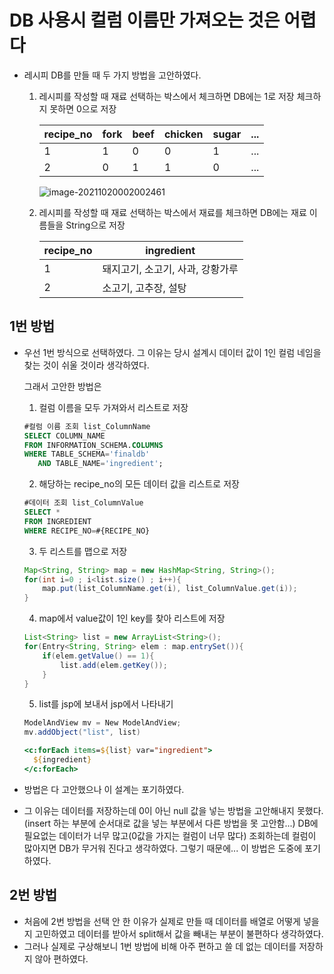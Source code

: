 # DB 사용시 컬럼 이름만 가져오는 것은 어렵다

* 레시피 DB를 만들 때 두 가지 방법을 고안하였다.

  1. 레시피를 작성할 때 재료 선택하는 박스에서 체크하면 DB에는 1로 저장 체크하지 못하면 0으로 저장

     | recipe_no | fork | beef | chicken | sugar | ...  |
     | --------- | ---- | ---- | ------- | ----- | ---- |
     | 1         | 1    | 0    | 0       | 1     | ...  |
     | 2         | 0    | 1    | 1       | 0     | ...  |

     ![image-20211020002002461](C:/Users/Pang/Desktop/TIL/md-images/image-20211020002002461.png)

  2. 레시피를 작성할 때 재료 선택하는 박스에서 재료를 체크하면 DB에는 재료 이름들을 String으로 저장

     | recipe_no | ingredient                       |
     | --------- | -------------------------------- |
     | 1         | 돼지고기, 소고기, 사과, 강황가루 |
     | 2         | 소고기, 고추장, 설탕             |



## 1번 방법

* 우선 1번 방식으로 선택하였다. 그 이유는 당시 설계시 데이터 값이 1인 컬럼 네임을 찾는 것이 쉬울 것이라 생각하였다.

  그래서 고안한 방법은 

  1. 컬럼 이름을 모두 가져와서 리스트로 저장

  ```sql
  #컬럼 이름 조회 list_ColumnName
  SELECT COLUMN_NAME
  FROM INFORMATION_SCHEMA.COLUMNS
  WHERE TABLE_SCHEMA='finaldb'  
     AND TABLE_NAME='ingredient';
  ```

  2. 해당하는 recipe_no의 모든 데이터 값을 리스트로 저장

  ```sql
  #데이터 조회 list_ColumnValue
  SELECT *
  FROM INGREDIENT
  WHERE RECIPE_NO=#{RECIPE_NO}
  ```

  3.  두 리스트를 맵으로 저장
  
  ```JAVA
  Map<String, String> map = new HashMap<String, String>();
  for(int i=0 ; i<list.size() ; i++){
      map.put(list_ColumnName.get(i), list_ColumnValue.get(i));
  }
  ```
  
  4. map에서 value값이 1인 key를 찾아 리스트에 저장
  
  ```java
  List<String> list = new ArrayList<String>();
  for(Entry<String, String> elem : map.entrySet()){
      if(elem.getValue() == 1){
          list.add(elem.getKey());
      }
  }
  ```
  
  5. list를 jsp에 보내서 jsp에서 나타내기
  
  ```java
  ModelAndView mv = New ModelAndView;
  mv.addObject("list", list)
  ```
  
  ```jsp
  <c:forEach items=${list} var="ingredient">
  	${ingredient}
  </c:forEach>
  ```

* 방법은 다 고안했으나 이 설계는 포기하였다.
* 그 이유는 데이터를 저장하는데 0이 아닌 null 값을 넣는 방법을 고안해내지 못했다. (insert 하는 부분에 순서대로 값을 넣는 부분에서 다른 방법을 못 고안함...) DB에 필요없는 데이터가 너무 많고(0값을 가지는 컬럼이 너무 많다) 조회하는데 컬럼이 많아지면 DB가 무거워 진다고 생각하였다. 그렇기 때문에... 이 방법은 도중에 포기하였다.



## 2번 방법

* 처음에 2번 방법을 선택 안 한 이유가 실제로 만들 때 데이터를 배열로 어떻게 넣을지 고민하였고 데이터를 받아서 split해서 값을 빼내는 부분이 불편하다 생각하였다.
* 그러나 실제로 구상해보니 1번 방법에 비해 아주 편하고 쓸 데 없는 데이터를 저장하지 않아 편하였다.

